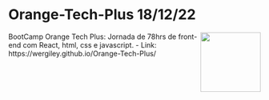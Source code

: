 <div>
<h1>Orange-Tech-Plus 18/12/22</h1>
<img src="./img/InsígniaOrangeTechInter.png" width="120px" align="right">
</div>
BootCamp Orange Tech Plus:  Jornada de 78hrs de front-end com React, html, css e javascript.
- Link: https://wergiley.github.io/Orange-Tech-Plus/
